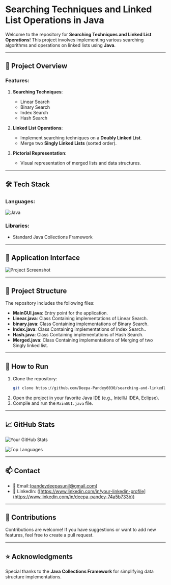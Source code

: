 # Searching Techniques and Linked List Operations in Java

Welcome to the repository for **Searching Techniques and Linked List Operations**! This project involves implementing various searching algorithms and operations on linked lists using **Java**.

---

## 🚀 Project Overview
### Features:
1. **Searching Techniques**:
   - Linear Search
   - Binary Search
   - Index Search
   - Hash Search

2. **Linked List Operations**:
   - Implement searching techniques on a **Doubly Linked List**.
   - Merge two **Singly Linked Lists** (sorted order).

3. **Pictorial Representation**:
   - Visual representation of merged lists and data structures.

---

## 🛠️ Tech Stack
### Languages:
![Java](https://img.shields.io/badge/Java-ED8B00?style=for-the-badge&logo=java&logoColor=white)

### Libraries:
- Standard Java Collections Framework

---

## 🎨 Application Interface
![Project Screenshot](https://github.com/user-attachments/assets/08a36ac6-ba5e-4c56-a6f8-f67a27fb07ec)


---

## 📂 Project Structure
The repository includes the following files:
- **MainGUI.java**: Entry point for the application.
- **Linear.java**: Class Containing implementations of Linear Search.
- **binary.java**: Class Containing implementations of Binary Search.
- **Index.java**: Class Containing implementations of Index Search..
- **Hash.java**: Class Containing implementations of Hash Search.
- **Merged.java**: Class Containing implementations of Merging of two Singly linked list.
---

## 🧰 How to Run
1. Clone the repository:
   ```bash
   git clone https://github.com/Deepa-Pandey6030/searching-and-linkedlist.git
   ```
2. Open the project in your favorite Java IDE (e.g., IntelliJ IDEA, Eclipse).
3. Compile and run the `MainGUI.java` file.

---

## 📈 GitHub Stats
![Your GitHub Stats](https://github-readme-stats.vercel.app/api?username=your-username&show_icons=true&theme=radical)

![Top Languages](https://github-readme-stats.vercel.app/api/top-langs/?username=your-username&layout=compact&theme=radical)

---

## 📫 Contact
- 📧 Email:(pandeydeepasunil@gmail.com)
- 💼 LinkedIn: ([https://www.linkedin.com/in/your-linkedin-profile](https://www.linkedin.com/in/deepa-pandey-74a5b733b))

---

## 🤝 Contributions
Contributions are welcome! If you have suggestions or want to add new features, feel free to create a pull request.

---

## ⭐ Acknowledgments
Special thanks to the **Java Collections Framework** for simplifying data structure implementations.

